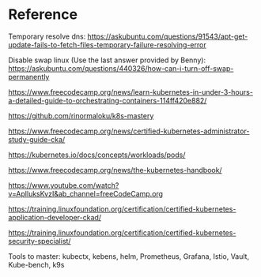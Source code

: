 # Reference
Temporary resolve  dns:
https://askubuntu.com/questions/91543/apt-get-update-fails-to-fetch-files-temporary-failure-resolving-error

Disable swap linux (Use the last answer provided by Benny): 
https://askubuntu.com/questions/440326/how-can-i-turn-off-swap-permanently

https://www.freecodecamp.org/news/learn-kubernetes-in-under-3-hours-a-detailed-guide-to-orchestrating-containers-114ff420e882/

https://github.com/rinormaloku/k8s-mastery

https://www.freecodecamp.org/news/certified-kubernetes-administrator-study-guide-cka/

https://kubernetes.io/docs/concepts/workloads/pods/

https://www.freecodecamp.org/news/the-kubernetes-handbook/

https://www.youtube.com/watch?v=AplluksKvzI&ab_channel=freeCodeCamp.org

https://training.linuxfoundation.org/certification/certified-kubernetes-application-developer-ckad/

https://training.linuxfoundation.org/certification/certified-kubernetes-security-specialist/


Tools to master:
kubectx, kebens, helm, Prometheus, Grafana, Istio, Vault, Kube-bench, k9s
